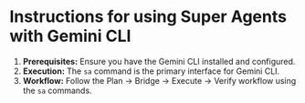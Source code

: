 # Instructions for using Super Agents with Gemini CLI

1.  **Prerequisites:** Ensure you have the Gemini CLI installed and configured.
2.  **Execution:** The `sa` command is the primary interface for Gemini CLI.
3.  **Workflow:** Follow the Plan -> Bridge -> Execute -> Verify workflow using the `sa` commands.
